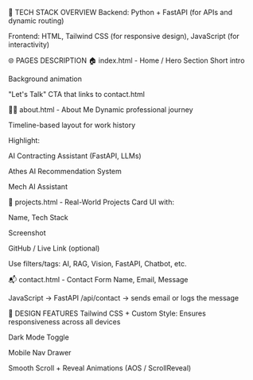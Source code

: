 🔧 TECH STACK OVERVIEW
Backend: Python + FastAPI (for APIs and dynamic routing)

Frontend: HTML, Tailwind CSS (for responsive design), JavaScript (for interactivity)

🌐 PAGES DESCRIPTION
🏠 index.html - Home / Hero Section
Short intro

Background animation

"Let's Talk" CTA that links to contact.html

👨‍💻 about.html - About Me
Dynamic professional journey

Timeline-based layout for work history

Highlight:

AI Contracting Assistant (FastAPI, LLMs)

Athes AI Recommendation System

Mech AI Assistant

🚀 projects.html - Real-World Projects
Card UI with:

Name, Tech Stack

Screenshot

GitHub / Live Link (optional)

Use filters/tags: AI, RAG, Vision, FastAPI, Chatbot, etc.

📬 contact.html - Contact Form
Name, Email, Message

JavaScript → FastAPI /api/contact → sends email or logs the message

🎨 DESIGN FEATURES
Tailwind CSS + Custom Style: Ensures responsiveness across all devices

Dark Mode Toggle

Mobile Nav Drawer

Smooth Scroll + Reveal Animations (AOS / ScrollReveal)

